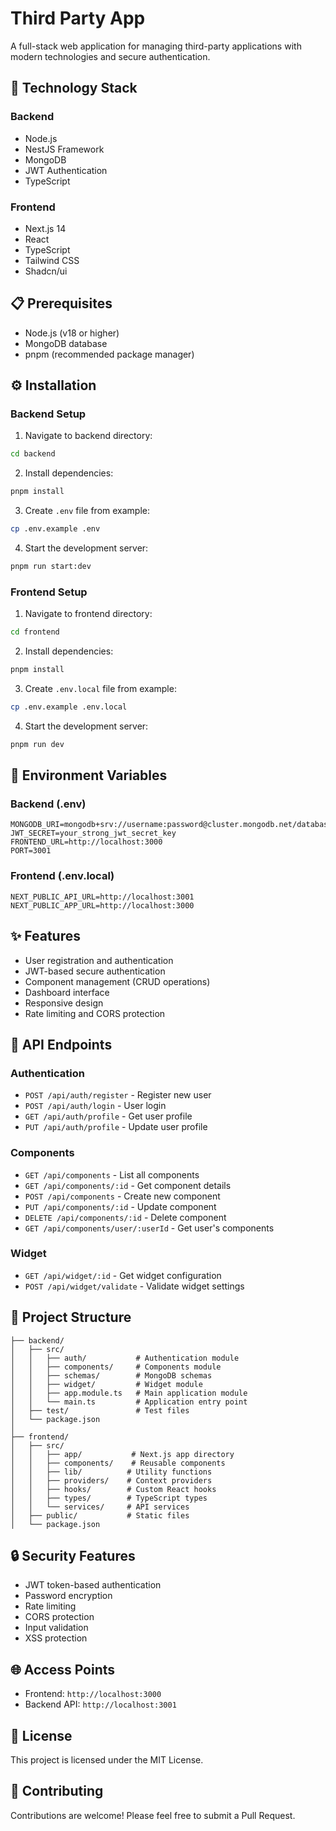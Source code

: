 # Third Party App

A full-stack web application for managing third-party applications with modern technologies and secure authentication.

## 🚀 Technology Stack

### Backend
- Node.js
- NestJS Framework
- MongoDB
- JWT Authentication
- TypeScript

### Frontend
- Next.js 14
- React
- TypeScript
- Tailwind CSS
- Shadcn/ui

## 📋 Prerequisites
- Node.js (v18 or higher)
- MongoDB database
- pnpm (recommended package manager)

## ⚙️ Installation

### Backend Setup
1. Navigate to backend directory:
```bash
cd backend
```

2. Install dependencies:
```bash
pnpm install
```

3. Create `.env` file from example:
```bash
cp .env.example .env
```

4. Start the development server:
```bash
pnpm run start:dev
```

### Frontend Setup
1. Navigate to frontend directory:
```bash
cd frontend
```

2. Install dependencies:
```bash
pnpm install
```

3. Create `.env.local` file from example:
```bash
cp .env.example .env.local
```

4. Start the development server:
```bash
pnpm run dev
```

## 🔐 Environment Variables

### Backend (.env)
```env
MONGODB_URI=mongodb+srv://username:password@cluster.mongodb.net/database
JWT_SECRET=your_strong_jwt_secret_key
FRONTEND_URL=http://localhost:3000
PORT=3001
```

### Frontend (.env.local)
```env
NEXT_PUBLIC_API_URL=http://localhost:3001
NEXT_PUBLIC_APP_URL=http://localhost:3000
```

## ✨ Features
- User registration and authentication
- JWT-based secure authentication
- Component management (CRUD operations)
- Dashboard interface
- Responsive design
- Rate limiting and CORS protection

## 🔌 API Endpoints

### Authentication
- `POST /api/auth/register` - Register new user
- `POST /api/auth/login` - User login
- `GET /api/auth/profile` - Get user profile
- `PUT /api/auth/profile` - Update user profile

### Components
- `GET /api/components` - List all components
- `GET /api/components/:id` - Get component details
- `POST /api/components` - Create new component
- `PUT /api/components/:id` - Update component
- `DELETE /api/components/:id` - Delete component
- `GET /api/components/user/:userId` - Get user's components

### Widget
- `GET /api/widget/:id` - Get widget configuration
- `POST /api/widget/validate` - Validate widget settings

## 📁 Project Structure

```
├── backend/
│   ├── src/
│   │   ├── auth/           # Authentication module
│   │   ├── components/     # Components module
│   │   ├── schemas/        # MongoDB schemas
│   │   ├── widget/         # Widget module
│   │   ├── app.module.ts   # Main application module
│   │   └── main.ts         # Application entry point
│   ├── test/               # Test files
│   └── package.json
│
├── frontend/
│   ├── src/
│   │   ├── app/           # Next.js app directory
│   │   ├── components/    # Reusable components
│   │   ├── lib/          # Utility functions
│   │   ├── providers/    # Context providers
│   │   ├── hooks/        # Custom React hooks
│   │   ├── types/        # TypeScript types
│   │   └── services/     # API services
│   ├── public/           # Static files
│   └── package.json
```

## 🔒 Security Features
- JWT token-based authentication
- Password encryption
- Rate limiting
- CORS protection
- Input validation
- XSS protection

## 🌐 Access Points
- Frontend: `http://localhost:3000`
- Backend API: `http://localhost:3001`

## 📝 License
This project is licensed under the MIT License.

## 🤝 Contributing
Contributions are welcome! Please feel free to submit a Pull Request. 